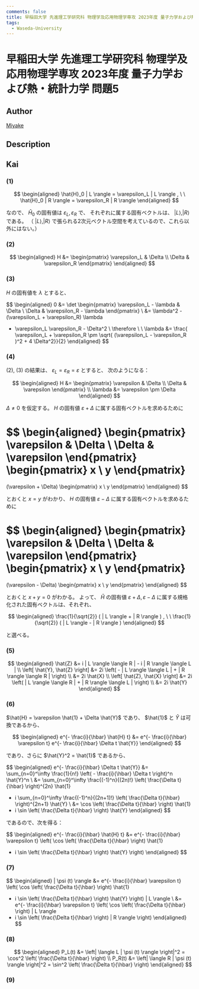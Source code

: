 ```yaml
---
comments: false
title: 早稲田大学 先進理工学研究科 物理学及応用物理学専攻 2023年度 量子力学および熱・統計力学 問題5
tags:
  - Waseda-University
---
```

# 早稲田大学 先進理工学研究科 物理学及応用物理学専攻 2023年度 量子力学および熱・統計力学 問題5

## **Author**
[Miyake](https://miyake.github.io/exams/index.html)

## **Description**

## **Kai**
### (1)

$$
\begin{aligned}
\hat{H}_0 | L \rangle = \varepsilon_L | L \rangle
, \ \ 
\hat{H}_0 | R \rangle = \varepsilon_R | R \rangle
\end{aligned}
$$

なので、 $\hat{H}_0$ の固有値は $\varepsilon_L, \varepsilon_R$ で、
それぞれに属する固有ベクトルは、 $| L \rangle, | R \rangle$ である。
（ $| L \rangle, | R \rangle$ で張られる2次元ベクトル空間を考えているので、これら以外にはない。）

### (2)

$$
\begin{aligned}
H &= \begin{pmatrix}
\varepsilon_L & \Delta \\ \Delta & \varepsilon_R \end{pmatrix}
\end{aligned}
$$

### (3)
$H$ の固有値を $\lambda$ とすると、

$$
  \begin{aligned}
  0
  &= \det \begin{pmatrix}
  \varepsilon_L - \lambda & \Delta \\ \Delta & \varepsilon_R - \lambda
  \end{pmatrix}
  \\
  &= \lambda^2 - (\varepsilon_L + \varepsilon_R) \lambda
  + \varepsilon_L \varepsilon_R - \Delta^2
  \\
  \therefore \ \ 
  \lambda
  &= \frac{ \varepsilon_L + \varepsilon_R \pm
  \sqrt{ (\varepsilon_L - \varepsilon_R )^2 + 4 \Delta^2}}{2}
  \end{aligned}
$$

### (4)
(2), (3) の結果は、 $\varepsilon_L = \varepsilon_R = \varepsilon$ とすると、
次のようになる：

$$
\begin{aligned}
H
&=
\begin{pmatrix}
\varepsilon & \Delta \\ \Delta & \varepsilon
\end{pmatrix}
\\
\lambda &= \varepsilon \pm \Delta
\end{aligned}
$$

$\Delta \ne 0$ を仮定する。
$H$ の固有値 $\varepsilon + \Delta$ に属する固有ベクトルを求めるために

$$
\begin{aligned}
\begin{pmatrix}
\varepsilon & \Delta \\ \Delta & \varepsilon
\end{pmatrix}
\begin{pmatrix} x \\ y \end{pmatrix}
=
(\varepsilon + \Delta)
\begin{pmatrix} x \\ y \end{pmatrix}
\end{aligned}
$$

とおくと $x=y$ がわかり、
$H$ の固有値 $\varepsilon - \Delta$ に属する固有ベクトルを求めるために

$$
\begin{aligned}
\begin{pmatrix}
\varepsilon & \Delta \\ \Delta & \varepsilon
\end{pmatrix}
\begin{pmatrix} x \\ y \end{pmatrix}
=
(\varepsilon - \Delta)
\begin{pmatrix} x \\ y \end{pmatrix}
\end{aligned}
$$

とおくと $x+y=0$ がわかる。
よって、 $\hat{H}$ の固有値 $\varepsilon + \Delta, \varepsilon - \Delta$
に属する規格化された固有ベクトルは、それぞれ、

$$
\begin{aligned}
\frac{1}{\sqrt{2}} ( | L \rangle + | R \rangle )
, \ \ 
\frac{1}{\sqrt{2}} ( | L \rangle - | R \rangle )
\end{aligned}
$$

と選べる。

### (5)

$$
\begin{aligned}
\hat{Z} &= i | L \rangle \langle R | - i | R \rangle \langle L |
\\
\left[ \hat{Y}, \hat{Z} \right]
&= 2i \left( - | L \rangle \langle L | + | R \rangle \langle R | \right)
\\
&= 2i \hat{X}
\\
\left[ \hat{Z}, \hat{X} \right]
&= 2i \left( | L \rangle \langle R | + | R \rangle \langle L | \right)
\\
&= 2i \hat{Y}
\end{aligned}
$$

### (6)
$\hat{H} = \varepsilon \hat{1} + \Delta \hat{Y}$
であり、 $\hat{1}$ と $\hat{Y}$ は可換であるから、

$$
\begin{aligned}
e^{- \frac{i}{\hbar} \hat{H} t}
&= e^{- \frac{i}{\hbar} \varepsilon t}
e^{- \frac{i}{\hbar} \Delta t \hat{Y}}
\end{aligned}
$$

であり、さらに $\hat{Y}^2 = \hat{1}$ であるから、

$$
\begin{aligned}
e^{- \frac{i}{\hbar} \Delta t \hat{Y}}
&= \sum_{n=0}^\infty \frac{1}{n!}
\left( - \frac{i}{\hbar} \Delta t \right)^n \hat{Y}^n
\\
&= \sum_{n=0}^\infty \frac{(-1)^n}{(2n)!}
\left( \frac{\Delta t}{\hbar} \right)^{2n} \hat{1}
- i \sum_{n=0}^\infty \frac{(-1)^n}{(2n+1)!}
\left( \frac{\Delta t}{\hbar} \right)^{2n+1} \hat{Y}
\\
&= \cos \left( \frac{\Delta t}{\hbar} \right) \hat{1}
- i \sin \left( \frac{\Delta t}{\hbar} \right) \hat{Y}
\end{aligned}
$$

であるので、次を得る：

$$
\begin{aligned}
e^{- \frac{i}{\hbar} \hat{H} t}
&= e^{- \frac{i}{\hbar} \varepsilon t} \left(
\cos \left( \frac{\Delta t}{\hbar} \right) \hat{1}
- i \sin \left( \frac{\Delta t}{\hbar} \right) \hat{Y}
\right)
\end{aligned}
$$

### (7)

$$
\begin{aligned}
| \psi (t) \rangle
&= e^{- \frac{i}{\hbar} \varepsilon t} \left(
\cos \left( \frac{\Delta t}{\hbar} \right) \hat{1}
- i \sin \left( \frac{\Delta t}{\hbar} \right) \hat{Y}
\right) | L \rangle
\\
&= e^{- \frac{i}{\hbar} \varepsilon t} \left(
\cos \left( \frac{\Delta t}{\hbar} \right) | L \rangle
- i \sin \left( \frac{\Delta t}{\hbar} \right) | R \rangle
\right)
\end{aligned}
$$

### (8)

$$
\begin{aligned}
P_L(t)
&= \left| \langle L | \psi (t) \rangle \right|^2
= \cos^2 \left( \frac{\Delta t}{\hbar} \right)
\\
P_R(t)
&= \left| \langle R | \psi (t) \rangle \right|^2
= \sin^2 \left( \frac{\Delta t}{\hbar} \right)
\end{aligned}
$$

### (9)

